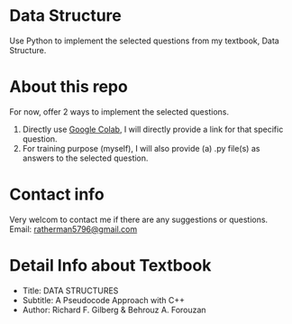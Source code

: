 # Data Structure
Use Python to implement the selected questions from my textbook, Data Structure.

# About this repo
For now, offer 2 ways to implement the selected questions.
1. Directly use [Google Colab](https://colab.research.google.com/notebooks/intro.ipynb), I will directly provide a link for that specific question.
2. For training purpose (myself), I will also provide (a) .py file(s) as answers to the selected question.

# Contact info
Very welcom to contact me if there are any suggestions or questions. <br>
Email: ratherman5796@gmail.com 

# Detail Info about Textbook
* Title: DATA STRUCTURES
* Subtitle: A Pseudocode Approach with C++
* Author: Richard F. Gilberg &amp; Behrouz A. Forouzan
